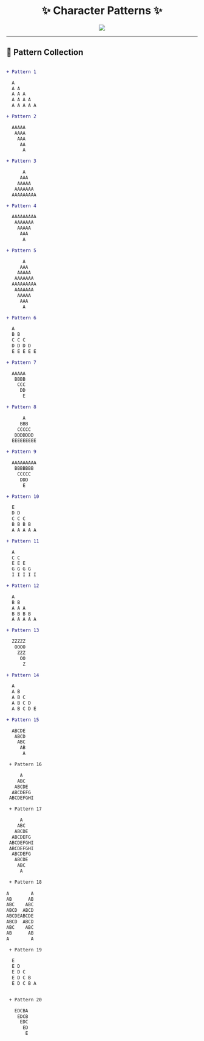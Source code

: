<h1 align="center">✨ Character Patterns ✨</h1>

<p align="center">
  <img src="https://readme-typing-svg.herokuapp.com?color=36BCF7&size=24&center=true&vCenter=true&width=500&lines=Creative+Character+Patterns;Made+with+Java;Stylish+and+Fun!" />
</p>

---

## 🔡 Pattern Collection

```diff

+ Pattern 1

  A
  A A
  A A A
  A A A A
  A A A A A

+ Pattern 2

  AAAAA
   AAAA
    AAA
     AA
      A

+ Pattern 3

      A
     AAA
    AAAAA
   AAAAAAA
  AAAAAAAAA

+ Pattern 4

  AAAAAAAAA
   AAAAAAA
    AAAAA
     AAA
      A

+ Pattern 5

      A
     AAA
    AAAAA
   AAAAAAA
  AAAAAAAAA
   AAAAAAA
    AAAAA
     AAA
      A

+ Pattern 6

  A
  B B
  C C C
  D D D D
  E E E E E

+ Pattern 7

  AAAAA
   BBBB
    CCC
     DD
      E

+ Pattern 8

      A
     BBB
    CCCCC
   DDDDDDD
  EEEEEEEEE

+ Pattern 9

  AAAAAAAAA
   BBBBBBB
    CCCCC
     DDD
      E

+ Pattern 10

  E
  D D
  C C C
  B B B B
  A A A A A

+ Pattern 11

  A
  C C
  E E E
  G G G G
  I I I I I

+ Pattern 12

  A
  B B
  A A A
  B B B B
  A A A A A

+ Pattern 13

  ZZZZZ
   OOOO
    ZZZ
     OO
      Z

+ Pattern 14

  A
  A B
  A B C
  A B C D
  A B C D E

+ Pattern 15

  ABCDE
   ABCD
    ABC
     AB
      A

 + Pattern 16

     A
    ABC
   ABCDE
  ABCDEFG
 ABCDEFGHI

 + Pattern 17

     A    
    ABC   
   ABCDE  
  ABCDEFG 
 ABCDEFGHI
 ABCDEFGHI
  ABCDEFG
   ABCDE
    ABC
     A

 + Pattern 18
 
A        A
AB      AB
ABC    ABC
ABCD  ABCD
ABCDEABCDE
ABCD  ABCD
ABC    ABC
AB      AB
A        A

 + Pattern 19

  E 
  E D
  E D C
  E D C B
  E D C B A  


 + Pattern 20

   EDCBA
    EDCB
     EDC
      ED
       E

